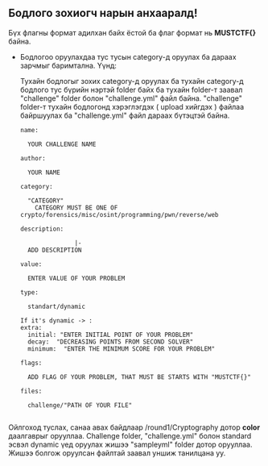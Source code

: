## Бодлого зохиогч нарын анхааралд!

Бүх флагны формат адилхан байх ёстой ба флаг формат нь **MUSTCTF{}** байна. 

- Бодлогоо оруулахдаа тус тусын category-д оруулах ба дараах зарчмыг баримтална. Үүнд: 

    Тухайн бодлогыг зохих category-д оруулах ба тухайн category-д бодлого тус бүрийн нэртэй folder байх ба тухайн folder-т заавал "challenge" folder болон "challenge.yml" файл байна. "challenge" folder-т тухайн бодлогонд хэрэглэгдэх ( upload хийгдэх ) файлаа байршуулах ба "challenge.yml" файл дараах бүтэцтэй байна.

    ```
    name: 

      YOUR CHALLENGE NAME

    author: 

      YOUR NAME

    category: 

      "CATEGORY"
        CATEGORY MUST BE ONE OF crypto/forensics/misc/osint/programming/pwn/reverse/web

    description:

                   |-
      ADD DESCRIPTION

    value: 

      ENTER VALUE OF YOUR PROBLEM

    type:  

      standart/dynamic

    If it's dynamic -> :
    extra:
      initial: "ENTER INITIAL POINT OF YOUR PROBLEM"
      decay:  "DECREASING POINTS FROM SECOND SOLVER"
      minimum:  "ENTER THE MINIMUM SCORE FOR YOUR PROBLEM"

    flags:

      ADD FLAG OF YOUR PROBLEM, THAT MUST BE STARTS WITH "MUSTCTF{}"

    files:

      challenge/"PATH OF YOUR FILE"
      
    ```

Ойлгоход туслах, санаа авах байдлаар /round1/Cryptography дотор **color** даалгаврыг орууллаа. Challenge folder, "challenge.yml" болон standard эсвэл dynamic үед оруулах жишээ "sampleyml" folder дотор орууллаа. Жишээ болгож оруулсан файлтай заавал уншиж танилцана уу.
